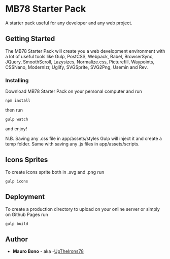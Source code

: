 # MB78 Starter Pack

A starter pack useful for any developer and any web project.

## Getting Started

The MB78 Starter Pack will create you a web development environment with a lot of useful tools like Gulp, PostCSS, Webpack, Babel, BrowserSync, JQuery, SmoothScroll, Lazysizes, Normalize.css, Picturefill, Waypoints, CSSNano, Modernizr, Uglify, SVGSprite, SVG2Png, Usemin and Rev.

### Installing

Download MB78 Starter Pack on your personal computer and run

```
npm install
```

then run

```
gulp watch
```

and enjoy!

N.B. Saving any .css file in app/assets/styles Gulp will inject it and create a temp folder. Same with saving any .js files in app/assets/scripts.

## Icons Sprites

To create icons sprite both in .svg and .png run

```
gulp icons
```

## Deployment

To create a production directory to upload on your online server or simply on Github Pages run

```
gulp build
```

## Author

- **Mauro Bono** - aka -[UpTheIrons78](https://github.com/uptheirons78)
